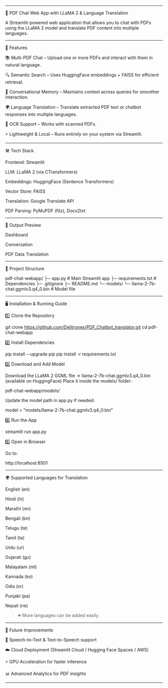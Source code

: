 

---

📄 PDF Chat Web App with LLaMA 2 & Language Translation

A Streamlit-powered web application that allows you to chat with PDFs using the LLaMA 2 model and translate PDF content into multiple languages.


---

🚀 Features

📚 Multi-PDF Chat – Upload one or more PDFs and interact with them in natural language.

🔍 Semantic Search – Uses HuggingFace embeddings + FAISS for efficient retrieval.

🧠 Conversational Memory – Maintains context across queries for smoother interaction.

🌍 Language Translation – Translate extracted PDF text or chatbot responses into multiple languages.

📑 OCR Support – Works with scanned PDFs.

⚡ Lightweight & Local – Runs entirely on your system via Streamlit.



---

🛠️ Tech Stack

Frontend: Streamlit

LLM: LLaMA 2 (via CTransformers)

Embeddings: HuggingFace (Sentence Transformers)

Vector Store: FAISS

Translation: Google Translate API

PDF Parsing: PyMuPDF (fitz), Docx2txt



---

📸 Output Preview

Dashboard



Conversation



PDF Data Translation




---

📂 Project Structure

pdf-chat-webapp/
├─ app.py                   # Main Streamlit app
├─ requirements.txt         # Dependencies
├─ .gitignore
├─ README.md
└─ models/
   └─ llama-2-7b-chat.ggmlv3.q4_0.bin   # Model file


---

🖥 Installation & Running Guide

1️⃣ Clone the Repository

git clone https://github.com/Delltronex/PDF_Chatbot_translator.git
cd pdf-chat-webapp

2️⃣ Install Dependencies

pip install --upgrade pip
pip install -r requirements.txt

3️⃣ Download and Add Model

Download the LLaMA 2 GGML file → llama-2-7b-chat.ggmlv3.q4_0.bin (available on HuggingFace)
Place it inside the models/ folder:

pdf-chat-webapp/models/

Update the model path in app.py if needed:

model = "models/llama-2-7b-chat.ggmlv3.q4_0.bin"

4️⃣ Run the App

streamlit run app.py

5️⃣ Open in Browser

Go to:

http://localhost:8501


---

🌍 Supported Languages for Translation

English (en)

Hindi (hi)

Marathi (mr)

Bengali (bn)

Telugu (te)

Tamil (ta)

Urdu (ur)

Gujarati (gu)

Malayalam (ml)

Kannada (kn)

Odia (or)

Punjabi (pa)

Nepali (ne)


> ➕ More languages can be added easily.




---

🔮 Future Improvements

🎤 Speech-to-Text & Text-to-Speech support

☁️ Cloud Deployment (Streamlit Cloud / Hugging Face Spaces / AWS)

⚡ GPU Acceleration for faster inference

📊 Advanced Analytics for PDF insights



---








